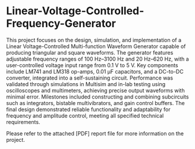# Linear-Voltage-Controlled-Frequency-Generator

This project focuses on the design, simulation, and implementation of a Linear Voltage-Controlled Multi-function Waveform Generator capable of producing triangular and square waveforms. The generator features adjustable frequency ranges of 100 Hz–3100 Hz and 20 Hz–620 Hz, with a user-controlled voltage input range from 0.1 V to 5 V. Key components include LM741 and LM318 op-amps, 0.01 µF capacitors, and a DC-to-DC converter, integrated into a self-sustaining circuit. Performance was validated through simulations in Multisim and in-lab testing using oscilloscopes and multimeters, achieving precise output waveforms with minimal error. Milestones included constructing and combining subcircuits such as integrators, bistable multivibrators, and gain control buffers. The final design demonstrated reliable functionality and adaptability for frequency and amplitude control, meeting all specified technical requirements.

Please refer to the attached [PDF] report file for more information on the project.
